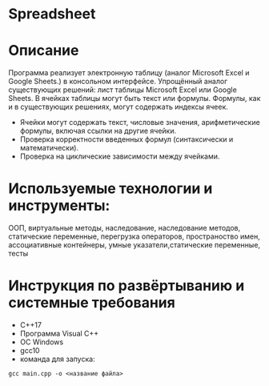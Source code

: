 # Spreadsheet

# Описание
Программа реализует электронную таблицу (аналог Microsoft Excel и Google Sheets.) в консольном интерфейсе. Упрощённый аналог существующих решений: лист таблицы Microsoft Excel или Google Sheets. В ячейках таблицы могут быть текст или формулы. Формулы, как и в существующих решениях, могут содержать индексы ячеек.
* Ячейки могут содержать текст, числовые значения, арифметические формулы, включая ссылки на другие ячейки.
* Проверка корректности введенных формул (синтаксически и математически).
* Проверка на циклические зависимости между ячейками.

# Используемые технологии и инструменты:
ООП, виртуальные методы, наследование, наследование методов, статические переменные, перегрузка операторов, пространоство имен, ассоциативные контейнеры, умные указатели,статические переменные, тесты 


# Инструкция по развёртыванию и системные требования
* С++17
* Программа Visual C++ 
* ОС Windows 
* gcc10
* команда для запуска:
```
gcc main.cpp -o <название файла>
```
